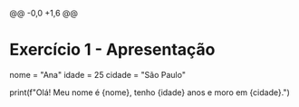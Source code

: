 @@ -0,0 +1,6 @@
# Exercício 1 - Apresentação
nome = "Ana"
idade = 25
cidade = "São Paulo"

print(f"Olá! Meu nome é {nome}, tenho {idade} anos e moro em {cidade}.")

